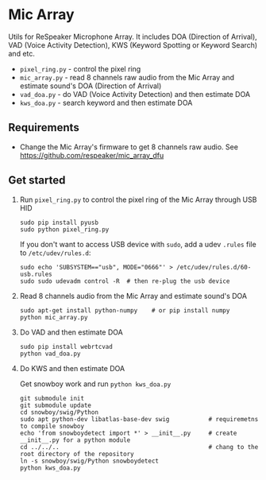 Mic Array
=========

Utils for ReSpeaker Microphone Array. It includes DOA (Direction of Arrival), VAD (Voice Activity Detection), KWS (Keyword Spotting or Keyword Search) and etc.

+ `pixel_ring.py` - control the pixel ring
+ `mic_array.py` - read 8 channels raw audio from the Mic Array and estimate sound's DOA (Direction of Arrival)
+ `vad_doa.py` - do VAD (Voice Activity Detection) and then estimate DOA
+ `kws_doa.py` - search keyword and then estimate DOA

## Requirements
+ Change the Mic Array's firmware to get 8 channels raw audio. See https://github.com/respeaker/mic_array_dfu


## Get started
1. Run `pixel_ring.py` to control the pixel ring of the Mic Array through USB HID

   ```
   sudo pip install pyusb
   sudo python pixel_ring.py
   ```
   If you don't want to access USB device with `sudo`, add a udev `.rules` file to `/etc/udev/rules.d`:
   ```
   sudo echo 'SUBSYSTEM=="usb", MODE="0666"' > /etc/udev/rules.d/60-usb.rules
   sudo sudo udevadm control -R  # then re-plug the usb device
   ```

2. Read 8 channels audio from the Mic Array and estimate sound's DOA
   ```
   sudo apt-get install python-numpy    # or pip install numpy
   python mic_array.py
   ```

3. Do VAD and then estimate DOA
   ```
   sudo pip install webrtcvad
   python vad_doa.py
   ```

4. Do KWS and then estimate DOA

   Get snowboy work and run `python kws_doa.py`
   ```
   git submodule init
   git submodule update
   cd snowboy/swig/Python
   sudo apt python-dev libatlas-base-dev swig           # requiremetns to compile snowboy
   echo 'from snowboydetect import *' > __init__.py     # create __init__.py for a python module
   cd ../../..                                          # chang to the root directory of the repository
   ln -s snowboy/swig/Python snowboydetect
   python kws_doa.py
   ```

